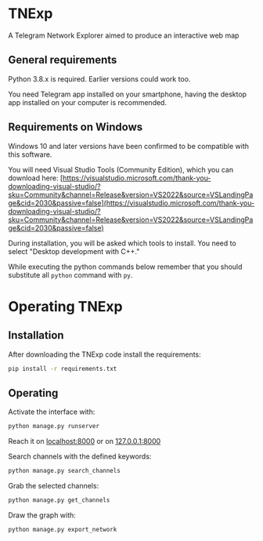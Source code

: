# TNExp
A Telegram Network Explorer aimed to produce an interactive web map


## General requirements
Python 3.8.x is required. Earlier versions could work too.

You need Telegram app installed on your smartphone, having the desktop app installed on your computer is recommended.


## Requirements on Windows
Windows 10 and later versions have been confirmed to be compatible with this software.

You will need Visual Studio Tools (Community Edition), which you can download here:
[https://visualstudio.microsoft.com/thank-you-downloading-visual-studio/?sku=Community&channel=Release&version=VS2022&source=VSLandingPage&cid=2030&passive=false](https://visualstudio.microsoft.com/thank-you-downloading-visual-studio/?sku=Community&channel=Release&version=VS2022&source=VSLandingPage&cid=2030&passive=false)

During installation, you will be asked which tools to install. You need to select "Desktop development with C++."

While executing the python commands below remember that you should substitute all `python` command with `py`.


# Operating TNExp

## Installation
After downloading the TNExp code install the requirements:
```sh
pip install -r requirements.txt
```

## Operating
Activate the interface with:
```sh
python manage.py runserver
```
Reach it on [localhost:8000](http://localhost:8000) or on [127.0.0.1:8000](http://127.0.0.1:8000)

Search channels with the defined keywords:
```sh
python manage.py search_channels
```


Grab the selected channels:
```sh
python manage.py get_channels
```


Draw the graph with:
```sh
python manage.py export_network
```

